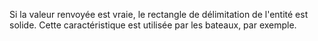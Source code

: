 Si la valeur renvoyée est vraie, le rectangle de délimitation de l'entité est solide. 
Cette caractéristique est utilisée par les bateaux, par exemple.